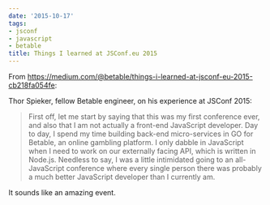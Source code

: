 ```yaml
---
date: '2015-10-17'
tags:
- jsconf
- javascript
- betable
title: Things I learned at JSConf.eu 2015
---
```


From https://medium.com/@betable/things-i-learned-at-jsconf-eu-2015-cb218fa054fe:

Thor Spieker, fellow Betable engineer, on his experience at JSConf 2015:

>First off, let me start by saying that this was my first conference ever, and also that I am not actually a front-end JavaScript developer. Day to day, I spend my time building back-end micro-services in GO for Betable, an online gambling platform. I only dabble in JavaScript when I need to work on our externally facing API, which is written in Node.js. Needless to say, I was a little intimidated going to an all-JavaScript conference where every single person there was probably a much better JavaScript developer than I currently am.

It sounds like an amazing event.
